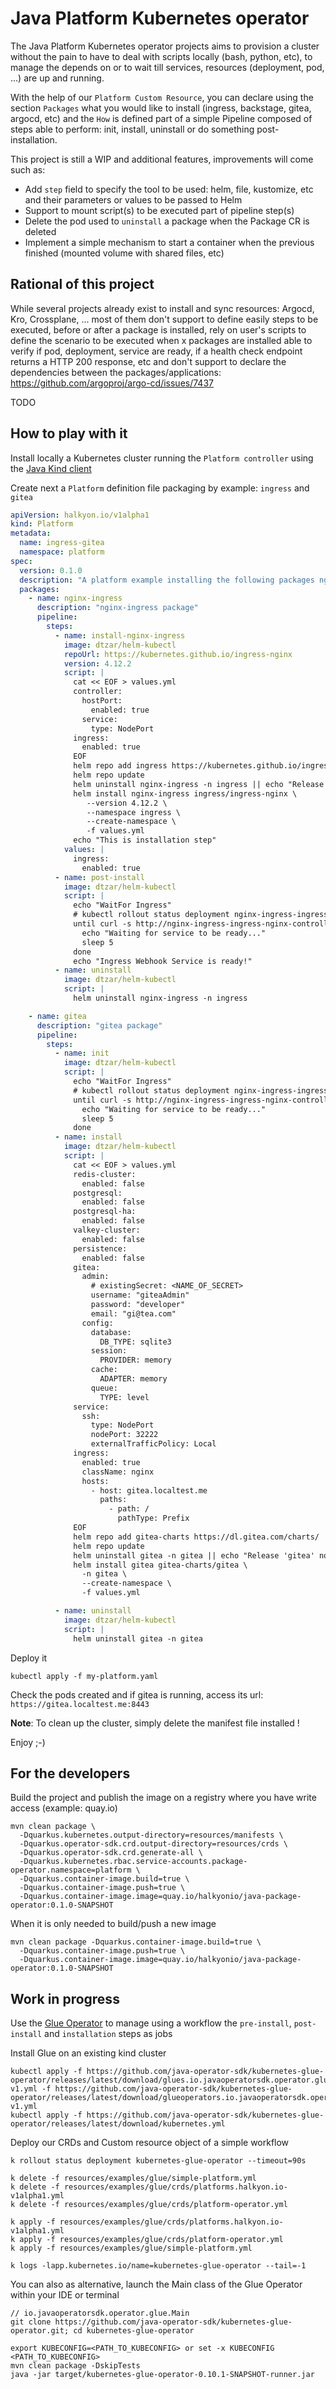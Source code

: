 # Java Platform Kubernetes operator

The Java Platform Kubernetes operator projects aims to provision a cluster without the pain to have to deal with scripts locally (bash, python, etc), to manage the depends on or to wait till services, resources (deployment, pod, ...) are up and running.

With the help of our `Platform Custom Resource`, you can declare using the section `Packages` what you would like to install (ingress, backstage, gitea, argocd, etc) and the `How` is defined part of a simple Pipeline composed of steps able to perform: init, install, uninstall or do something post-installation.

This project is still a WIP and additional features, improvements will come such as:

- Add `step` field to specify the tool to be used: helm, file, kustomize, etc and their parameters or values to be passed to Helm
- Support to mount script(s) to be executed part of pipeline step(s)
- Delete the pod used to `uninstall` a package when the Package CR is deleted
- Implement a simple mechanism to start a container when the previous finished (mounted volume with shared files, etc)

## Rational of this project

While several projects already exist to install and sync resources: Argocd, Kro, Crossplane, ... most of them don't support to define easily steps to be executed, before or after a package is installed, rely on user's scripts to define the scenario to be executed when x packages are installed able to verify if pod, deployment, service are ready, if a health check endpoint returns a HTTP 200 response, etc and don't support to declare the dependencies between the packages/applications: https://github.com/argoproj/argo-cd/issues/7437

TODO


## How to play with it

Install locally a Kubernetes cluster running the `Platform controller` using the [Java Kind client](https://github.com/halkyonio/java-kind-client)

Create next a `Platform` definition file packaging by example: `ingress` and `gitea`
```yaml
apiVersion: halkyon.io/v1alpha1
kind: Platform
metadata:
  name: ingress-gitea
  namespace: platform
spec:
  version: 0.1.0
  description: "A platform example installing the following packages nginx ingress and gitea and exposing the gitea ui at the address https://gitea.localtest.me:8443"
  packages:
    - name: nginx-ingress
      description: "nginx-ingress package"
      pipeline:
        steps:
          - name: install-nginx-ingress
            image: dtzar/helm-kubectl
            repoUrl: https://kubernetes.github.io/ingress-nginx
            version: 4.12.2
            script: |
              cat << EOF > values.yml
              controller:
                hostPort:
                  enabled: true
                service:
                  type: NodePort
              ingress:
                enabled: true
              EOF
              helm repo add ingress https://kubernetes.github.io/ingress-nginx
              helm repo update
              helm uninstall nginx-ingress -n ingress || echo "Release 'nginx-ingress' not found. Continuing..."
              helm install nginx-ingress ingress/ingress-nginx \
                 --version 4.12.2 \
                 --namespace ingress \
                 --create-namespace \
                 -f values.yml
              echo "This is installation step"
            values: |
              ingress:
                enabled: true
          - name: post-install
            image: dtzar/helm-kubectl
            script: |
              echo "WaitFor Ingress"
              # kubectl rollout status deployment nginx-ingress-ingress-nginx-controller -n ingress --timeout=90s
              until curl -s http://nginx-ingress-ingress-nginx-controller-admission.ingress.svc.cluster.local:443/healthz; do
                echo "Waiting for service to be ready..."
                sleep 5
              done
              echo "Ingress Webhook Service is ready!"
          - name: uninstall
            image: dtzar/helm-kubectl
            script: |
              helm uninstall nginx-ingress -n ingress

    - name: gitea
      description: "gitea package"
      pipeline:
        steps:
          - name: init
            image: dtzar/helm-kubectl
            script: |
              echo "WaitFor Ingress"
              # kubectl rollout status deployment nginx-ingress-ingress-nginx-controller -n ingress --timeout=90s
              until curl -s http://nginx-ingress-ingress-nginx-controller-admission.ingress.svc.cluster.local:443/healthz; do
                echo "Waiting for service to be ready..."
                sleep 5
              done
          - name: install
            image: dtzar/helm-kubectl
            script: |
              cat << EOF > values.yml
              redis-cluster:
                enabled: false
              postgresql:
                enabled: false
              postgresql-ha:
                enabled: false
              valkey-cluster:
                enabled: false
              persistence:
                enabled: false
              gitea:
                admin:
                  # existingSecret: <NAME_OF_SECRET>
                  username: "giteaAdmin"
                  password: "developer"
                  email: "gi@tea.com"
                config:
                  database:
                    DB_TYPE: sqlite3
                  session:
                    PROVIDER: memory
                  cache:
                    ADAPTER: memory
                  queue:
                    TYPE: level
              service:
                ssh:
                  type: NodePort
                  nodePort: 32222
                  externalTrafficPolicy: Local
              ingress:
                enabled: true
                className: nginx
                hosts:
                  - host: gitea.localtest.me
                    paths:
                      - path: /
                        pathType: Prefix
              EOF
              helm repo add gitea-charts https://dl.gitea.com/charts/
              helm repo update
              helm uninstall gitea -n gitea || echo "Release 'gitea' not found. Continuing..."
              helm install gitea gitea-charts/gitea \
                -n gitea \
                --create-namespace \
                -f values.yml

          - name: uninstall
            image: dtzar/helm-kubectl
            script: |
              helm uninstall gitea -n gitea
```
Deploy it
```shell
kubectl apply -f my-platform.yaml
```
Check the pods created and if gitea is running, access its url: `https://gitea.localtest.me:8443`

**Note**: To clean up the cluster, simply delete the manifest file installed !

Enjoy ;-)

## For the developers

Build the project and publish the image on a registry where you have write access (example: quay.io)
```shell
mvn clean package \
  -Dquarkus.kubernetes.output-directory=resources/manifests \
  -Dquarkus.operator-sdk.crd.output-directory=resources/crds \
  -Dquarkus.operator-sdk.crd.generate-all \
  -Dquarkus.kubernetes.rbac.service-accounts.package-operator.namespace=platform \
  -Dquarkus.container-image.build=true \
  -Dquarkus.container-image.push=true \
  -Dquarkus.container-image.image=quay.io/halkyonio/java-package-operator:0.1.0-SNAPSHOT
```
When it is only needed to build/push a new image
```shell
mvn clean package -Dquarkus.container-image.build=true \
  -Dquarkus.container-image.push=true \
  -Dquarkus.container-image.image=quay.io/halkyonio/java-package-operator:0.1.0-SNAPSHOT
```

## Work in progress

Use the [Glue Operator](https://github.com/java-operator-sdk/kubernetes-glue-operator) to manage using a workflow the `pre-install`, `post-install` and `installation` steps as jobs

Install Glue on an existing kind cluster
```shell
kubectl apply -f https://github.com/java-operator-sdk/kubernetes-glue-operator/releases/latest/download/glues.io.javaoperatorsdk.operator.glue-v1.yml -f https://github.com/java-operator-sdk/kubernetes-glue-operator/releases/latest/download/glueoperators.io.javaoperatorsdk.operator.glue-v1.yml
kubectl apply -f https://github.com/java-operator-sdk/kubernetes-glue-operator/releases/latest/download/kubernetes.yml
```

Deploy our CRDs and Custom resource object of a simple workflow
```shell
k rollout status deployment kubernetes-glue-operator --timeout=90s

k delete -f resources/examples/glue/simple-platform.yml
k delete -f resources/examples/glue/crds/platforms.halkyon.io-v1alpha1.yml
k delete -f resources/examples/glue/crds/platform-operator.yml

k apply -f resources/examples/glue/crds/platforms.halkyon.io-v1alpha1.yml
k apply -f resources/examples/glue/crds/platform-operator.yml
k apply -f resources/examples/glue/simple-platform.yml

k logs -lapp.kubernetes.io/name=kubernetes-glue-operator --tail=-1
```

You can also as alternative, launch the Main class of the Glue Operator within your IDE or terminal
```shell
// io.javaoperatorsdk.operator.glue.Main
git clone https://github.com/java-operator-sdk/kubernetes-glue-operator.git; cd kubernetes-glue-operator

export KUBECONFIG=<PATH_TO_KUBECONFIG> or set -x KUBECONFIG <PATH_TO_KUBECONFIG>
mvn clean package -DskipTests
java -jar target/kubernetes-glue-operator-0.10.1-SNAPSHOT-runner.jar
```
